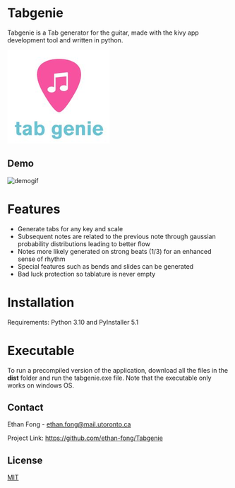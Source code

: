 # Tabgenie

Tabgenie is a Tab generator for the guitar, made with the kivy app development tool and written in python. 

![logo](docs/logo2.JPG)

## Demo

![demogif](https://github.com/ethan-fong/Tabgenie/blob/main/docs/Recording%202022-05-19%20at%2001.38.49.gif)

# Features

- Generate tabs for any key and scale
- Subsequent notes are related to the previous note through gaussian probability distributions leading to better flow
- Notes more likely generated on strong beats (1/3) for an enhanced sense of rhythm
- Special features such as bends and slides can be generated
- Bad luck protection so tablature is never empty

# Installation
Requirements: Python 3.10 and PyInstaller 5.1


# Executable

To run a precompiled version of the application, download all the files in the **dist** folder and run the tabgenie.exe file. Note that the executable only works on windows OS.

## Contact

Ethan Fong - ethan.fong@mail.utoronto.ca

Project Link: https://github.com/ethan-fong/Tabgenie

## License
[MIT](https://choosealicense.com/licenses/mit/)

